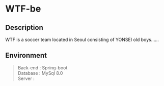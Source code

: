 # WTF-be

## Description

WTF is a soccer team located in Seoul consisting of YONSEI old boys......

## Environment

> Back-end : Spring-boot </br>
> Database : MySql 8.0 </br>
> Server : 

